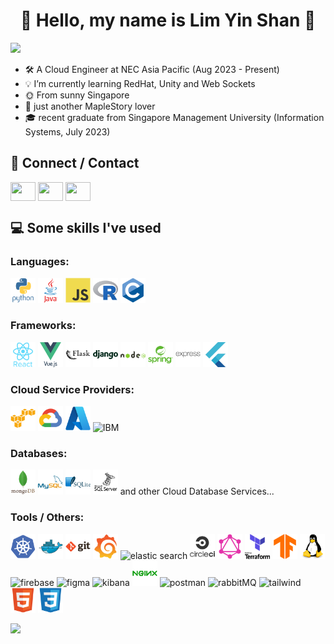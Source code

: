 
<h1 align="center">👋 Hello, my name is Lim Yin Shan 🥳</h1>
<!-- <h3 align="center">I am a cloud engineer / solution architect / software engineer / game developer enthusiast</h3> -->

![](https://readme-typing-svg.demolab.com?font=Fira+Code&duration=2500&pause=1000&color=F72727&vCenter=true&width=600&height=20&lines=I+am+a+cloud+engineer+enthusiast!;I+am+a+software+engineer+enthusiast!;I+am+a+solution+architect+enthusiast!;I+am+a+game+developer+enthusiast!)

- 🛠 A Cloud Engineer at NEC Asia Pacific (Aug 2023 - Present)
- 💡 I’m currently learning RedHat, Unity and Web Sockets
- 🌞 From sunny Singapore
- 🍄 just another MapleStory lover
- 🎓 recent graduate from Singapore Management University (Information Systems, July 2023)

<!-- <img src="https://upload.wikimedia.org/wikipedia/commons/thumb/d/d8/Red_Hat_logo.svg/1280px-Red_Hat_logo.svg.png" width="50" height="40"/> <img src="https://raw.githubusercontent.com/devicons/devicon/master/icons/unity/unity-original-wordmark.svg" width="40" height="40"/> <img src="https://raw.githubusercontent.com/devicons/devicon/master/icons/socketio/socketio-original-wordmark.svg" width="40" height="40"/> -->
 
<h2>📇 Connect / Contact</h2>

<p align="left">
  <a href="https://www.linkedin.com/in/lim-yin-shan/"><img src="https://cdn.jsdelivr.net/npm/simple-icons@3.0.1/icons/linkedin.svg" align="center" height="30" width="40"/></a>
  <a href="https://github.com/jenniupdates/"><img src="https://cdn.jsdelivr.net/npm/simple-icons@3.0.1/icons/github.svg" align="center" height="30" width="40"/></a>
  <a href="mailto:ysimptstuff@gmail.com"><img src="https://cdn.jsdelivr.net/npm/simple-icons@3.0.1/icons/gmail.svg" align="center" height="30" width="40"/></a>
</p>

<h2>💻 Some skills I've used</h2>

<h3 align="left">Languages:</h3>
<p align="left">
  <img src="https://raw.githubusercontent.com/devicons/devicon/master/icons/python/python-original-wordmark.svg" width="40" height="40" alt="python"/>
  <img src="https://raw.githubusercontent.com/devicons/devicon/master/icons/java/java-original-wordmark.svg" width="40" height="40" alt="java"/>
  <img src="https://raw.githubusercontent.com/devicons/devicon/master/icons/javascript/javascript-original.svg" width="40" height="40" alt="javascript"/>
  <img src="https://raw.githubusercontent.com/devicons/devicon/master/icons/r/r-original.svg" width="40" height="40" alt="R"/>
  <img src="https://raw.githubusercontent.com/devicons/devicon/master/icons/c/c-original.svg" width="40" height="40" alt="C"/>
</p>

<h3 align="left">Frameworks:</h3>
<p align="left">
  <img src="https://raw.githubusercontent.com/devicons/devicon/master/icons/react/react-original-wordmark.svg" width="40" height="40" alt="react"/>
  <img src="https://raw.githubusercontent.com/devicons/devicon/master/icons/vuejs/vuejs-original-wordmark.svg" width="40" height="40" alt="vueJS"/>
  <img src="https://raw.githubusercontent.com/devicons/devicon/master/icons/flask/flask-original-wordmark.svg" width="40" height="40" alt="flask"/>
  <img src="https://raw.githubusercontent.com/devicons/devicon/master/icons/django/django-plain-wordmark.svg" width="40" height="40" alt="django"/>
  <img src="https://raw.githubusercontent.com/devicons/devicon/master/icons/nodejs/nodejs-original-wordmark.svg" width="40" height="40" alt="node"/>
  <img src="https://raw.githubusercontent.com/devicons/devicon/master/icons/spring/spring-original-wordmark.svg" width="40" height="40" alt="springboot"/>
  <img src="https://raw.githubusercontent.com/devicons/devicon/master/icons/express/express-original-wordmark.svg" width="40" height="40" alt="express"/>
  <img src="https://raw.githubusercontent.com/devicons/devicon/master/icons/flutter/flutter-original.svg" width="40" height="40" alt="flutter"/>
</p>

<h3 align="left">Cloud Service Providers:</h3>
<p align="left">
  <img src="https://raw.githubusercontent.com/devicons/devicon/master/icons/amazonwebservices/amazonwebservices-original.svg" width="40" height="40" alt="AWS"/>
  <img src="https://raw.githubusercontent.com/devicons/devicon/master/icons/googlecloud/googlecloud-original.svg" width="40" height="40" alt="GCP"/>
  <img src="https://raw.githubusercontent.com/devicons/devicon/master/icons/azure/azure-original.svg" width="40" height="40" alt="Azure"/>
  <img src="https://www.ibm.com/brand/experience-guides/developer/b1db1ae501d522a1a4b49613fe07c9f1/01_8-bar-positive.svg" width="40" height="40" alt="IBM"/>
</p>

<h3 align="left">Databases:</h3>
<p align="left">
  <img src="https://raw.githubusercontent.com/devicons/devicon/master/icons/mongodb/mongodb-original-wordmark.svg" width="40" height="40" alt="mongodb"/>
  <img src="https://raw.githubusercontent.com/devicons/devicon/master/icons/mysql/mysql-original-wordmark.svg" width="40" height="40" alt="MySQL"/>
  <img src="https://raw.githubusercontent.com/devicons/devicon/master/icons/sqlite/sqlite-original-wordmark.svg" width="40" height="40" alt="sqlite"/>
  <img src="https://raw.githubusercontent.com/devicons/devicon/master/icons/microsoftsqlserver/microsoftsqlserver-plain-wordmark.svg" width="40" height="40" alt="sql server"/>
  and other Cloud Database Services...
</p>

<h3 align="left">Tools / Others:</h3>
<p align="left">
  <img src="https://raw.githubusercontent.com/devicons/devicon/master/icons/kubernetes/kubernetes-plain.svg" width="40" height="40" alt="kubernetes"/>
  <img src="https://raw.githubusercontent.com/devicons/devicon/master/icons/docker/docker-original.svg" width="40" height="40" alt="docker">
  <img src="https://raw.githubusercontent.com/devicons/devicon/master/icons/git/git-original-wordmark.svg" width="40" height="40" alt="git"/>
  <img src="https://raw.githubusercontent.com/devicons/devicon/master/icons/grafana/grafana-original.svg" width="40" height="40" alt="grafana"/>
  <img src="https://images.contentstack.io/v3/assets/bltefdd0b53724fa2ce/blt601c406b0b5af740/620577381692951393fdf8d6/elastic-logo-cluster.svg" width="40" height="40" alt="elastic search"/>
  <img src="https://raw.githubusercontent.com/devicons/devicon/master/icons/circleci/circleci-plain-wordmark.svg" width="40" height="40" alt="circleci"/>
  <img src="https://raw.githubusercontent.com/devicons/devicon/master/icons/graphql/graphql-plain.svg" width="40" height="40" alt="graphQL"/>
  <img src="https://raw.githubusercontent.com/devicons/devicon/master/icons/terraform/terraform-original-wordmark.svg" width="40" height="40" alt="terraform"/>
  <img src="https://raw.githubusercontent.com/devicons/devicon/master/icons/tensorflow/tensorflow-original.svg" width="40" height="40" alt="tensorflow"/>
  <img src="https://raw.githubusercontent.com/devicons/devicon/master/icons/linux/linux-original.svg" width="40" height="40" alt="linux"/>
  <img src="https://www.vectorlogo.zone/logos/firebase/firebase-icon.svg" alt="firebase" width="40" height="40" alt="firebase"/>
  <img src="https://www.vectorlogo.zone/logos/figma/figma-icon.svg" alt="figma" width="40" height="40" alt="figma"/>
  <img src="https://www.vectorlogo.zone/logos/elasticco_kibana/elasticco_kibana-icon.svg" alt="kibana" width="40" height="40" alt="kibana"/>
  <img src="https://raw.githubusercontent.com/devicons/devicon/master/icons/nginx/nginx-original.svg" width="40" height="40" alt="nginx"/>
  <img src="https://www.vectorlogo.zone/logos/getpostman/getpostman-icon.svg" alt="postman" width="40" height="40" alt="postman"/>
  <img src="https://www.vectorlogo.zone/logos/rabbitmq/rabbitmq-icon.svg" alt="rabbitMQ" width="40" height="40" alt="rabbitMQ"/>
  <img src="https://www.vectorlogo.zone/logos/tailwindcss/tailwindcss-icon.svg" alt="tailwind" width="40" height="40" alt="tailwindCSS"/>
  <img src="https://raw.githubusercontent.com/devicons/devicon/master/icons/html5/html5-original.svg" width="40" height="40" alt="HTML5"/>
  <img src="https://raw.githubusercontent.com/devicons/devicon/master/icons/css3/css3-original.svg" width="40" height="40" alt="CSS"/>
</p>

![](https://streak-stats.demolab.com?user=jenniupdates&theme=blood&hide_border=true&border_radius=15&background=F8F8F8&hide_current_streak=true)
